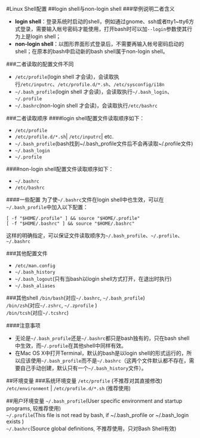 #Linux Shell配置
##login shell与non-login shell
###举例说明二者含义
- **login shell**：登录系统时启动的shell，例如通过gnome、ssh或者tty1~tty6方式登录，需要输入帐号密码才能使用，打开bash时可以加`--login`参数使其行为上是login shell；
- **non-login shell**：以图形界面形式登录后，不需要再输入帐号密码启动的shell；在原本的bash中启动新的bash shell属于non-login shell。

###二者读取的配置文件不同
- `/etc/profile`(login shell 才会读)，会读取执行`/etc/inputrc`、`/etc/profile.d/*.sh`、`/etc/sysconfig/i18n`
- `~/.bash_profile`(login shell 才会读)，会读取执行`~/.bash_login`、`~/.profile`
- `~/.bashrc`(non-login shell 才会读)，会读取执行`/etc/bashrc`

###二者读取顺序
####login shell配置文件读取顺序如下：
- `/etc/profile`
- `/etc/profile.d/*.sh`| `/etc/inputrc`| etc.
- `~/.bash_profile`(bash找到~/.bash_profile文件后不会再读取~/.profile文件)
- `~/.bash_login`
- `~/.profile`

####non-login shell配置文件读取顺序如下：
- `~/.bashrc`
- `/etc/bashrc`
 
####一些配置
为了使`~/.bashrc`文件在login shell中也生效，可以在`~/.bash_profile`中加入以下配置：
``` shell
[ -f "$HOME/.profile" ] && source "$HOME/.profile"
[ -f "$HOME/.bashrc" ] && source "$HOME/.bashrc"
```
这样的明确指定，可以保证文件读取顺序为`~/.bash_profile`、`~/.profile`、`~/.bashrc`

###其他配置文件
- `/etc/man.config`
- `~/.bash_history`
- `~/.bash_logout`(只有当bash以login shell方式打开，在退出时执行)
- `~/.bash_aliases`

###其他shell
`/bin/bash`(对应`~/.bashrc`, `~/.bash_profile`)  
`/bin/zsh`(对应`~/.zshrc`, `~/.zprofile` )   
`/bin/tcsh`(对应`~/.tcshrc`)  

####注意事项
- 无论是`~/.bash_profile`还是`~/.bashrc`都只是bash独有的，只在bash shell中生效，而`~/.profile`在其他shell中同样有效。
- 在Mac OS X中打开Terminal，默认的bash是以login shell的形式运行的，所以应该使用`~/.bash_profile`而不是`~/.bashrc`（这两个文件默认都不存在，需要自己手动创建，默认只有一个`~/.bash_history`文件）。

##环境变量
###系统环境变量
`/etc/profile` (不推荐对其直接修改)  
`/etc/environment` | `/etc/profile.d/*.sh` (推荐使用)  

##用户环境变量
`~/.bash_profile`(User specific environment and startup programs, 较推荐使用)  
`~/.profile`(This file is not read by bash, if ~/.bash_profile or ~/.bash_login exists )  
`~/.bashrc`(Source global definitions, 不推荐使用，只对Bash Shell有效)  
